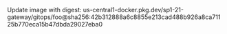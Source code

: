 Update image with digest: us-central1-docker.pkg.dev/sp1-21-gateway/gitops/foo@sha256:42b312888a6c8855e213cad488b926a8ca71125b770eca15b47dbda29027eba0 

